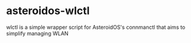 # asteroidos-wlctl
wlctl is a simple wrapper script for AsteroidOS's connmanctl that aims to simplify managing WLAN
